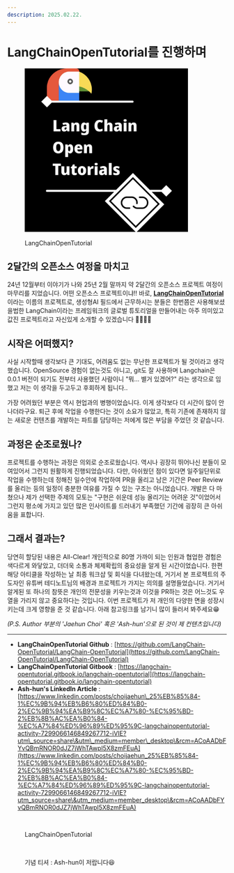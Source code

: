 ```yaml
---
description: 2025.02.22.
---
```


# LangChainOpenTutorial를 진행하며

<figure><img src="../.gitbook/assets/image (19).png" alt="" width="375"><figcaption><p>LangChainOpenTutorial</p></figcaption></figure>

## 2달간의 오픈소스 여정을 마치고

24년 12월부터 이야기가 나와 25년 2월 말까지 약 2달간의 오픈소스 프로젝트 여정이 마무리를 지었습니다. 어떤 오픈소스 프로젝트이냐!! 바로, [**LangChainOpenTutorial**](https://github.com/LangChain-OpenTutorial/LangChain-OpenTutorial)이라는 이름의 프로젝트로, 생성형AI 필드에서 근무하시는 분들은 한번쯤은 사용해보셨을법한 LangChain이라는 프레임워크의 글로벌 튜토리얼을 만들어내는 아주 의미있고 값진 프로젝트라고 자신있게 소개할 수 있겠습니다 👏👏👏👏

## 시작은 어떠했지?

사실 시작할때 생각보다 큰 기대도, 어려움도 없는 무난한 프로젝트가 될 것이라고 생각했습니다. OpenSource 경험이 없는것도 아니고, git도 잘 사용하며 Langchain은 0.0.1 버전이 되기도 전부터 사용했던 사람이니 "뭐... 별거 있겠어?" 라는 생각으로 임했고 저는 이 생각을 두고두고 후회하게 됩니다..

가장 어려웠던 부분은 역시 현업과의 병행이었습니다. 이게 생각보다 더 시간이 많이 안나더라구요. 퇴근 후에 작업을 수행한다는 것이 소요가 많았고, 특히 기존에 존재하지 않는 새로운 컨텐츠를 개발하는 파트를 담당하는 저에게 많은 부담을 주었던 것 같습니다.

## 과정은 순조로웠나?

프로젝트를 수행하는 과정은 의외로 순조로웠습니다. 역시나 굉장히 뛰어나신 분들이 모여있어서 그런지 원활하게 진행되었습니다. 다만, 아쉬웠던 점이 있다면 일주일단위로 작업을 수행하는데 정해진 일수안에 작업하여 PR을 올리고 남은 기간은 Peer Review를 올리는 등의 일정이 충분한 여유를 가질 수 있는 구조는 아니었습니다. 개발은 다 마쳤으나 제가 선택한 주제의 모토는 "구현은 쉬운데 성능 올리기는 어려운 것"이었어서 그런지 평소에 가지고 있던 많은 인사이트를 드러내기 부족했던 기간에 굉장히 큰 아쉬움을 표합니다.

## 그래서 결과는?

당연히 할당된 내용은 All-Clear! 개인적으로 80명 가까이 되는 인원과 협업한 경험은 색다르게 와닿았고, 더더욱 소통과 체제확립의 중요성을 알게 된 시간이었습니다. 한편 해당 아티클을 작성하는 날 최종 워크샵 및 회식을 다녀왔는데, 거기서 본 프로젝트의 주도자인 유튜버 테디노트님의 배경과 프로젝트가 가지는 의의를 설명들었습니다. 거기서 알게된 또 하나의 참뜻은 개인의 전문성을 키우는것과 이것을 PR하는 것은 어느것도 우열을 가리지 않고 중요하다는 것입니다. 이번 프로젝트가 저 개인의 다양한 면을 성장시키는데 크게 영향을 준 것 같습니다. 아래 참고링크를 남기니 많이 들러서 봐주세요😁

_(P.S. Author 부분의 'Jaehun Choi' 혹은 'Ash-hun'으로 된 것이 제 컨텐츠입니다)_

***

* **LangChainOpenTutorial Github** : [https://github.com/LangChain-OpenTutorial/LangChain-OpenTutorial](https://github.com/LangChain-OpenTutorial/LangChain-OpenTutorial)
* **LangChainOpenTutorial Gitbook** : [https://langchain-opentutorial.gitbook.io/langchain-opentutorial](https://langchain-opentutorial.gitbook.io/langchain-opentutorial)
* **Ash-hun's LinkedIn Article** : [https://www.linkedin.com/posts/choijaehun\_25%EB%85%84-1%EC%9B%94%EB%B6%80%ED%84%B0-2%EC%9B%94%EA%B9%8C%EC%A7%80-%EC%95%BD-2%EB%8B%AC%EA%B0%84-%EC%A7%84%ED%96%89%ED%95%9C-langchainopentutorial-activity-7299066146849267712-iVIE?utm\_source=share\&utm\_medium=member\_desktop\&rcm=ACoAADbFYvQBmRNOR0dJZ7jWhTAwpI5X8zmFEuA](https://www.linkedin.com/posts/choijaehun_25%EB%85%84-1%EC%9B%94%EB%B6%80%ED%84%B0-2%EC%9B%94%EA%B9%8C%EC%A7%80-%EC%95%BD-2%EB%8B%AC%EA%B0%84-%EC%A7%84%ED%96%89%ED%95%9C-langchainopentutorial-activity-7299066146849267712-iVIE?utm_source=share\&utm_medium=member_desktop\&rcm=ACoAADbFYvQBmRNOR0dJZ7jWhTAwpI5X8zmFEuA)

<figure><img src="../.gitbook/assets/lcot_튜토리얼.jpeg" alt="" width="375"><figcaption><p>LangChainOpenTutorial</p></figcaption></figure>

<figure><img src="../.gitbook/assets/lcot_티셔츠.jpeg" alt="" width="375"><figcaption><p>기념 티셔 : Ash-hun이 저랍니다😆</p></figcaption></figure>
